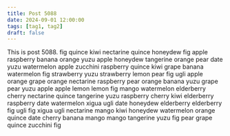 ```yaml
---
title: Post 5088
date: 2024-09-01 12:00:00
tags: [tag1, tag2]
draft: false
---
```

This is post 5088.
fig
quince
kiwi
nectarine
quince
honeydew
fig
apple
raspberry
banana
orange
yuzu
apple
honeydew
tangerine
orange
pear
date
yuzu
watermelon
apple
zucchini
raspberry
quince
kiwi
grape
banana
watermelon
fig
strawberry
yuzu
strawberry
lemon
pear
fig
ugli
apple
orange
grape
orange
nectarine
raspberry
pear
orange
banana
yuzu
grape
pear
yuzu
apple
apple
lemon
lemon
fig
mango
watermelon
elderberry
cherry
nectarine
quince
tangerine
yuzu
raspberry
cherry
kiwi
elderberry
raspberry
date
watermelon
xigua
ugli
date
honeydew
elderberry
elderberry
fig
ugli
fig
xigua
ugli
nectarine
mango
kiwi
honeydew
watermelon
orange
quince
date
cherry
banana
mango
mango
tangerine
yuzu
fig
pear
grape
quince
zucchini
fig
